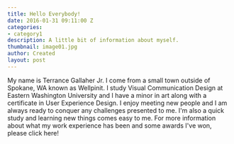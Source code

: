 ```yaml
---
title: Hello Everybody!
date: 2016-01-31 09:11:00 Z
categories:
- category1
description: A little bit of information about myself.
thumbnail: image01.jpg
author: Created
layout: post
---
```


My name is Terrance Gallaher Jr. I come from a small town outside of Spokane, WA known as Wellpinit. I study Visual Communication Design at Eastern Washington University and I have a minor in art along with a certificate in User Experience Design. I enjoy meeting new people and I am always ready to conquer any challenges presented to me. I'm also a quick study and learning new things comes easy to me. For more information about what my work experience has been and some awards I've won, please click here!
